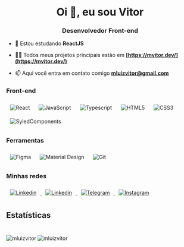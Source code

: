 <h1 align="center">Oi 👋, eu sou Vitor</h1>
<h3 align="center">Desenvolvedor Front-end</h3>

- 🌱 Estou estudando **ReactJS**

- 👨‍💻 Todos meus projetos principais estão em **[https://mvitor.dev/](https://mvitor.dev/)**

- 📫 Aqui você entra em contato comigo **mluizvitor@gmail.com**

### Front-end
<p>  
  <img style="margin: 10px" src="https://img.shields.io/badge/react-61DAFB?style=for-the-badge&logo=react&logoColor=black" alt="React" />
  <img style="margin: 10px" src="https://img.shields.io/badge/javascript-F7DF1E?style=for-the-badge&logo=javascript&logoColor=black" alt="JavaScript" />
  <img style="margin: 10px" src="https://img.shields.io/badge/typescript-3178C6?style=for-the-badge&logo=typescript&logoColor=white" alt="Typescript" />
  <img style="margin: 10px" src="https://img.shields.io/badge/html5-E34F26?style=for-the-badge&logo=html5&logoColor=white" alt="HTML5" />
  <img style="margin: 10px" src="https://img.shields.io/badge/css3-1572B6?style=for-the-badge&logo=css3&logoColor=white" alt="CSS3" />
  <img style='margin: 10px' src="https://img.shields.io/badge/styled--components-DB7093?style=for-the-badge&logo=styled-components&logoColor=white" alt="SyledComponents" />
</p>

### Ferramentas
<p>
  <img style="margin: 10px" src="https://img.shields.io/badge/figma-F24E1E?style=for-the-badge&logo=figma&logoColor=white" alt="Figma"/>
  <img style="margin: 10px" src="https://img.shields.io/badge/material%20design-444444?style=for-the-badge&logo=material-design&logoColor=white" alt="Material Design"/>
  <img style="margin: 10px" src="https://img.shields.io/badge/git-F05032?style=for-the-badge&logo=git&logoColor=white" alt="Git"/>
</p>

### Minhas redes
<p>
  <a href="mailto:mluizvitor@gmail.com" target="_blank">
    <img style="margin: 10px" src="https://img.shields.io/badge/gmail-EA4335?style=for-the-badge&logo=gmail&logoColor=white" alt="Linkedin"/>
  </a>
  
  <a href="https://linkedin.com/in/mluizvitor" target="_blank">
    <img style="margin: 10px" src="https://img.shields.io/badge/linkedin-0A66C2?style=for-the-badge&logo=linkedin&logoColor=white" alt="Linkedin"/>
  </a>
  
  <a href="https://t.me/mluizvitor" target="_blank">
    <img style="margin: 10px" src="https://img.shields.io/badge/telegram-1578a9?style=for-the-badge&logo=telegram&logoColor=white" alt="Telegram"/>
  </a>
  
  <a href="https://instagram.com/mluizvitor" target="_blank">
    <img style="margin: 10px" src="https://img.shields.io/badge/instagram-E4405F?style=for-the-badge&logo=instagram&logoColor=white" alt="Instagram"/>
  </a>
</p>

## Estatísticas
<img style="margin-top: 24px" src="https://github-readme-stats.vercel.app/api/top-langs?username=mluizvitor&show_icons=true&theme=tokyonight&locale=pt-br&layout=compact&border_radius=0&card_width=445" alt="mluizvitor" />

<img style="margin-top: 24px" src="https://github-readme-stats.vercel.app/api?username=mluizvitor&show_icons=true&theme=tokyonight&locale=pt-br&border_radius=0" alt="mluizvitor" />
</div>
